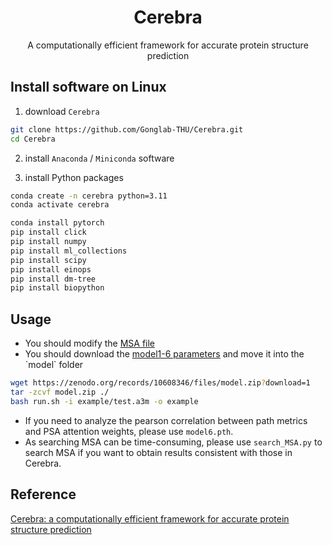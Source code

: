 <h1 align="center">Cerebra</h1>
<p align="center">A computationally efficient framework for accurate protein structure prediction</p>

## Install software on Linux

1. download `Cerebra`

```bash
git clone https://github.com/Gonglab-THU/Cerebra.git
cd Cerebra
```

2. install `Anaconda` / `Miniconda` software

3. install Python packages

```bash
conda create -n cerebra python=3.11
conda activate cerebra

conda install pytorch 
pip install click
pip install numpy
pip install ml_collections
pip install scipy
pip install einops
pip install dm-tree
pip install biopython
```

## Usage

* You should modify the [MSA file](example/test.a3m)
* You should download the [model1-6 parameters]([https://zenodo.org/doi/10.5281/zenodo.10608345](https://doi.org/10.5281/zenodo.10608345)) and move it into the `model` folder

```bash
wget https://zenodo.org/records/10608346/files/model.zip?download=1
tar -zcvf model.zip ./
bash run.sh -i example/test.a3m -o example
```

* If you need to analyze the pearson correlation between path metrics and PSA attention weights, please use `model6.pth`.
* As searching MSA can be time-consuming, please use `search_MSA.py` to search MSA if you want to obtain results consistent with those in Cerebra.

## Reference

[Cerebra: a computationally efficient framework for accurate protein structure prediction](https://doi.org/10.1101/2024.02.02.578551)

